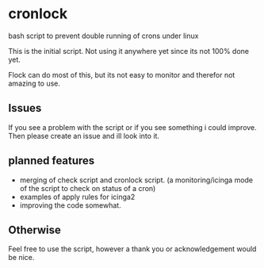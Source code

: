 # cronlock
bash script to prevent double running of crons under linux

This is the initial script. Not using it anywhere yet since its not 100% done yet. 

Flock can do most of this, but its not easy to monitor and therefor not amazing to use. 

## Issues

If you see a problem with the script or if you see something i could improve. Then please create an issue and ill look into it. 

## planned features

* merging of check script and cronlock script. (a monitoring/icinga mode of the script to check on status of a cron)
* examples of apply rules for icinga2 
* improving the code somewhat. 

## Otherwise

Feel free to use the script, however a thank you or acknowledgement would be nice.

